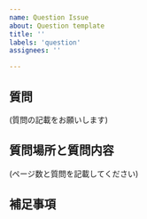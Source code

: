 ```yaml
---
name: Question Issue
about: Question template
title: ''
labels: 'question'
assignees: ''

---
```


## 質問

(質問の記載をお願いします)

## 質問場所と質問内容

(ページ数と質問を記載してください)

## 補足事項
